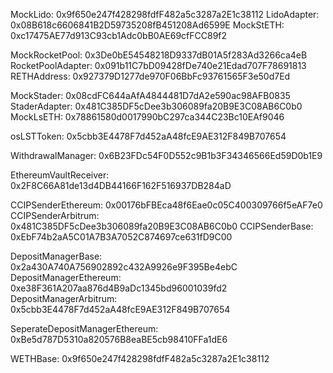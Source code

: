 MockLido: 0x9f650e247f428298fdfF482a5c3287a2E1c38112
LidoAdapter: 0x08B618c6606841B2D59735208fB451208Ad6599E
MockStETH: 0xc17475AE77d913C93cb1Adc0bB0AE69cfFCC89f2

MockRocketPool: 0x3De0bE54548218D9337dB01A5f283Ad3266ca4eB
RocketPoolAdapter: 0x091b11C7bD09428fDe740e21Edad707F78691813
RETHAddress: 0x927379D1277de970F06BbFc93761565F3e50d7Ed

MockStader: 0x08cdFC644aAfA4844481D7dA2e590ac98AFB0835
StaderAdapter: 0x481C385DF5cDee3b306089fa20B9E3C08AB6C0b0
MockLsETH: 0x78861580d0017990bC297ca344C23Bc10EAf9046

osLSTToken: 0x5cbb3E4478F7d452aA48fcE9AE312F849B707654

WithdrawalManager: 0x6B23FDc54F0D552c9B1b3F34346566Ed59D0b1E9

EthereumVaultReceiver: 0x2F8C66A81de13d4DB44166F162F516937DB284aD

CCIPSenderEthereum: 0x00176bFBEca48f6Eae0c05C400309766f5eAF7e0
CCIPSenderArbitrum: 0x481C385DF5cDee3b306089fa20B9E3C08AB6C0b0
CCIPSenderBase: 0xEbF74b2aA5C01A7B3A7052C874697ce631fD9C00

DepositManagerBase: 0x2a430A740A756902892c432A9926e9F395Be4ebC
DepositManagerEthereum: 0xe38F361A207aa876d4B9aDc1345bd96001039fd2
DepositManagerArbitrum: 0x5cbb3E4478F7d452aA48fcE9AE312F849B707654

SeperateDepositManagerEthereum: 0xBe5d787D5310a820576B8eaBE5cb98410FFa1dE6

WETHBase: 0x9f650e247f428298fdfF482a5c3287a2E1c38112